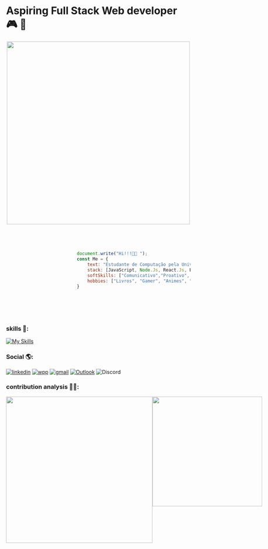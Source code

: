 



# Aspiring Full Stack Web developer 🎮 🚀 

<p align="center">
    <img src="https://media4.giphy.com/media/8DTnuPhxv0m4w/giphy.gif" width="500px" />
</p>



 ``` javascript
                    
                    
                       
         
                            document.write("Hi!!!👋🏼 ");
                            const Me = {
                                text: "Estudante de Computação pela Universidade Federal da Bahia e Estudante de Análise e Desenvolvimento de sistemas pela Universidade Salvador. 📚 ",
                                stack: [JavaScript, Node.Js, React.Js, Express.Js],
                                softSkills: ["Comunicativo","Proativo", "Analitico", "Criativo", "Trabalho em equipe", "resolução de problemas"],
                                hobbies: ["Livros", "Gamer", "Animes", "Series", "Bike", "Mergulho"]
                            }
                    
        
        
            
                 
 ```











### skills 🧩:
[![My Skills](https://skillicons.dev/icons?i=js,html,css,react,express,bootstrap,vue,webpack,python,nodejs,jest,linux,netlify,postman)](https://skillicons.dev)




###     Social 🌎:
[![linkedin](https://img.shields.io/badge/LinkedIn-0077B5?style=for-the-badge&logo=linkedin&logoColor=white)](https://www.linkedin.com/in/caique-menezes-491930214/)
[![wpp](https://img.shields.io/badge/WhatsApp-25D366?style=for-the-badge&logo=whatsapp&logoColor=white)](https://wa.me/5571988372142)
[![gmail](https://img.shields.io/badge/Gmail-D14836?style=for-the-badge&logo=gmail&logoColor=white)](mailto:caiqueznk@gmail.com)
[![Outlook](https://img.shields.io/badge/Microsoft_Outlook-0078D4?style=for-the-badge&logo=microsoft-outlook&logoColor=white)](mailto:caiquemenezes1@outlook.com)
![Discord](https://img.shields.io/badge/Discord-%235865F2.svg?style=for-the-badge&logo=discord&logoColor=white)

### contribution analysis 👨‍💻:
<div style="display:flex; justify-content: space-between;">
    <img src="https://github-readme-stats.vercel.app/api?username=caiquedevjs&show_icons=true&theme=tokyonight" width="400px" />
    <img src="https://github-readme-stats.vercel.app/api/top-langs/?username=caiquedevjs&layout=compact&theme=tokyonight" width="300px" />
</div>







